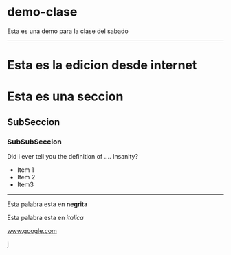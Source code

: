 # demo-clase
Esta es una demo para la clase del sabado
___

# Esta es la edicion desde internet

# Esta es una seccion

## SubSeccion

### SubSubSeccion


Did i ever tell you the definition of ....
Insanity?


* Item 1
* Item 2
* Item3

___

Esta palabra esta en **negrita**

Esta palabra esta en *italica*

www.google.com

j
